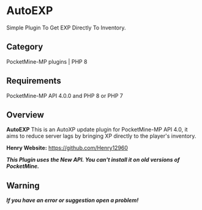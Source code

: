 # AutoEXP

Simple Plugin To Get EXP Directly To Inventory.

## Category

PocketMine-MP plugins | PHP 8

## Requirements

PocketMine-MP API 4.0.0 and PHP 8 or PHP 7

## Overview

**AutoEXP** This is an AutoXP update plugin for PocketMine-MP API 4.0, it aims to reduce server lags by bringing XP directly to the player's inventory.

**Henry Website:** https://github.com/Henry12960

***This Plugin uses the New API. You can't install it on old versions of PocketMine.***

## Warning

***If you have an error or suggestion open a problem!***
